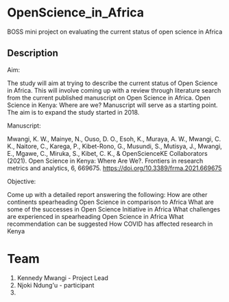 # OpenScience_in_Africa
BOSS mini project on evaluating the current status of open science in Africa

## Description

Aim:

The study will aim at trying to describe the current status of Open Science in Africa. This will involve coming up with a review through literature search from the current published manuscript on Open Science in Africa. Open Science in Kenya: Where are we? Manuscript will serve as a starting point. The aim is to expand the study started in 2018.

Manuscript:

Mwangi, K. W., Mainye, N., Ouso, D. O., Esoh, K., Muraya, A. W., Mwangi, C. K., Naitore, C., Karega, P., Kibet-Rono, G., Musundi, S., Mutisya, J., Mwangi, E., Mgawe, C., Miruka, S., Kibet, C. K., & OpenScienceKE Collaborators (2021). Open Science in Kenya: Where Are We?. Frontiers in research metrics and analytics, 6, 669675. https://doi.org/10.3389/frma.2021.669675

Objective:

Come up with a detailed report answering the following:
How are other continents spearheading Open Science in comparison to Africa
What are some of the successes in Open Science Initiative in Africa
What challenges are experienced in spearheading Open Science in Africa
What recommendation can be suggested
How COVID has affected research in Kenya

# Team
1. Kennedy Mwangi - Project Lead
2. Njoki Ndung'u - participant
3. 
